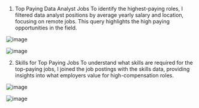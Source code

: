 1. Top Paying Data Analyst Jobs
To identify the highest-paying roles, I filtered data analyst positions by average yearly salary and location, focusing on remote jobs. This query highlights the high paying opportunities in the field.






![image](https://github.com/user-attachments/assets/f2d27620-a602-4cc7-ba22-cddb7e7f8c79)




![image](https://github.com/user-attachments/assets/9fb45014-dc25-4395-b1cc-bc7da2e95315)




2. Skills for Top Paying Jobs
To understand what skills are required for the top-paying jobs, I joined the job postings with the skills data, providing insights into what employers value for high-compensation roles.






![image](https://github.com/user-attachments/assets/2ec67153-fb2d-4b1d-90b0-e1e6e6afe5a8)

![image](https://github.com/user-attachments/assets/18b3c100-96da-4051-aaee-d3ae1ab8b67c)
